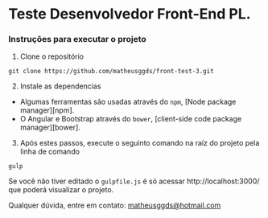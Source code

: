 # **Teste Desenvolvedor Front-End PL.**  

### Instruções para executar o projeto

1. Clone o repositório
```
git clone https://github.com/matheusggds/front-test-3.git
```
2. Instale as dependencias
* Algumas ferramentas são usadas através do `npm`, [Node package manager][npm].
* O Angular e Bootstrap através do  `bower`, [client-side code package manager][bower].

3. Após estes passos, execute o seguinto comando na raíz do projeto pela linha de comando
```
gulp
```
Se você não tiver editado o `gulpfile.js` é só acessar http://localhost:3000/ que poderá visualizar o projeto.

Qualquer dúvida, entre em contato: <a href="mailto:matheusggds@hotmail.com">matheusggds@hotmail.com</a>